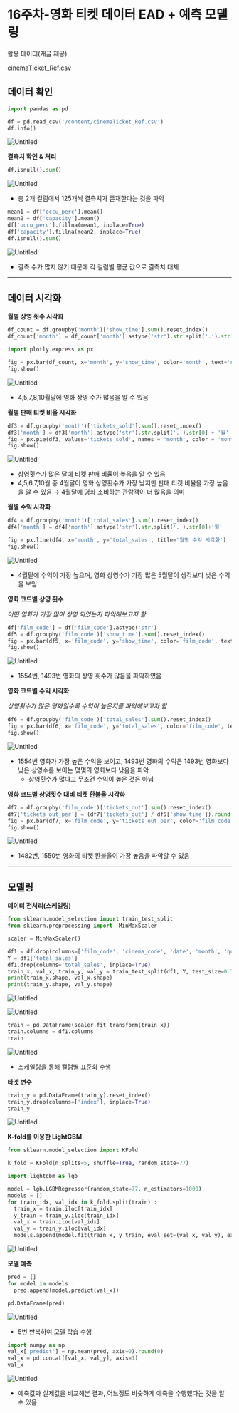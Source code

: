 # 16주차-영화 티켓 데이터 EAD + 예측 모델링

활용 데이터(캐글 제공)

[cinemaTicket_Ref.csv](https://github.com/bjh0507/Study/blob/main/%EC%95%84%EB%A7%88%EC%A1%B4%EB%8D%B0%EC%9D%B4%ED%84%B0_EDA/cinemaTicket_Ref.csv)

## **데이터 확인**

```python
import pandas as pd

df = pd.read_csv('/content/cinemaTicket_Ref.csv')
df.info()
```

![Untitled](https://github.com/bjh0507/Study/blob/main/%EC%95%84%EB%A7%88%EC%A1%B4%EB%8D%B0%EC%9D%B4%ED%84%B0_EDA/10-1.png)

**결측치 확인 & 처리**

```python
df.isnull().sum()
```

![Untitled](https://github.com/bjh0507/Study/blob/main/%EC%95%84%EB%A7%88%EC%A1%B4%EB%8D%B0%EC%9D%B4%ED%84%B0_EDA/10-2.png)

- 총 2개 컬럼에서 125개씩 결측치가 존재한다는 것을 파악

```python
mean1 = df['occu_perc'].mean()
mean2 = df['capacity'].mean()
df['occu_perc'].fillna(mean1, inplace=True)
df['capacity'].fillna(mean2, inplace=True)
df.isnull().sum()
```

![Untitled](https://github.com/bjh0507/Study/blob/main/%EC%95%84%EB%A7%88%EC%A1%B4%EB%8D%B0%EC%9D%B4%ED%84%B0_EDA/10-3.png)

- 결측 수가 많지 않기 때문에 각 컬럼별 평균 값으로 결측치 대체

---

## 데이터 시각화

**월별 상영 횟수 시각화**

```python
df_count = df.groupby('month')['show_time'].sum().reset_index()
df_count['month'] = df_count['month'].astype('str').str.split('.').str[0]

import plotly.express as px

fig = px.bar(df_count, x='month', y='show_time', color='month', text='show_time', title='월별 상영 횟수 시각화')
fig.show()
```

![Untitled](https://github.com/bjh0507/Study/blob/main/%EC%95%84%EB%A7%88%EC%A1%B4%EB%8D%B0%EC%9D%B4%ED%84%B0_EDA/10-4.png)

- 4,5,7,8,10월달에 영화 상영 수가 많음을 알 수 있음

**월별 판매 티켓 비율 시각화**

```python
df3 = df.groupby('month')['tickets_sold'].sum().reset_index()
df3['month'] = df3['month'].astype('str').str.split('.').str[0] + '월'
fig = px.pie(df3, values='tickets_sold', names = 'month', color = 'month', title='월별 판매 티켓 수 시각화')
fig.show()
```

![Untitled](https://github.com/bjh0507/Study/blob/main/%EC%95%84%EB%A7%88%EC%A1%B4%EB%8D%B0%EC%9D%B4%ED%84%B0_EDA/10-5.png)

- 상영횟수가 많은 달에 티켓 판매 비율이 높음을 알 수 있음
- 4,5,6,7,10월 중 4월달이 영화 상영횟수가 가장 낮지만 판매 티켓 비율을 가장 높음을 알 수 있음 → 4월달에 영화 소비하는 관람객이 더 많음을 의미

**월별 수익 시각화**

```python
df4 = df.groupby('month')['total_sales'].sum().reset_index()
df4['month'] = df4['month'].astype('str').str.split('.').str[0]+'월'

fig = px.line(df4, x='month', y='total_sales', title='월별 수익 시각화')
fig.show()
```

![Untitled](https://github.com/bjh0507/Study/blob/main/%EC%95%84%EB%A7%88%EC%A1%B4%EB%8D%B0%EC%9D%B4%ED%84%B0_EDA/10-6.png)

- 4월달에 수익이 가장 높으며, 영화 상영수가 가장 많은 5월달이 생각보다 낮은 수익을 보임

**영화 코드별 상영 횟수**

*어떤 영화가 가장 많이 상영 되었는지 파악해보고자 함*

```python
df['film_code'] = df['film_code'].astype('str')
df5 = df.groupby('film_code')['show_time'].sum().reset_index()
fig = px.bar(df5, x='film_code', y='show_time', color='film_code', text='show_time', title='영화 코드별 상영 횟수 시각화')
fig.show()
```

![Untitled](https://github.com/bjh0507/Study/blob/main/%EC%95%84%EB%A7%88%EC%A1%B4%EB%8D%B0%EC%9D%B4%ED%84%B0_EDA/10-7.png)

- 1554번, 1493번 영화의 상영 횟수가 많음을 파악하였음

**영화 코드별 수익 시각화**

*상영횟수가 많은 영화일수록 수익이 높은지를 파악해보고자 함*

```python
df6 = df.groupby('film_code')['total_sales'].sum().reset_index()
fig = px.bar(df6, x='film_code', y='total_sales', color='film_code', text='total_sales', title='영화 코드별 수익 시각화')
fig.show()
```

![Untitled](https://github.com/bjh0507/Study/blob/main/%EC%95%84%EB%A7%88%EC%A1%B4%EB%8D%B0%EC%9D%B4%ED%84%B0_EDA/10-8.png)

- 1554번 영화가 가장 높은 수익을 보이고, 1493번 영화의 수익은 1493번 영화보다 낮은 상영수를 보이는 몇몇의 영화보다 낮음을 파악
    - 상영횟수가 많다고 무조건 수익이 높은 것은 아님

**영화 코드별 상영횟수 대비 티켓 환불율 시각화**

```python
df7 = df.groupby('film_code')['tickets_out'].sum().reset_index()
df7['tickets_out_per'] = (df7['tickets_out'] / df5['show_time']).round(2)
fig = px.bar(df7, x='film_code', y='tickets_out_per', color='film_code', text='tickets_out_per', title='영화 코드별 상영 횟수 대비 티켓 환불 비율')
fig.show()
```

![Untitled](https://github.com/bjh0507/Study/blob/main/%EC%95%84%EB%A7%88%EC%A1%B4%EB%8D%B0%EC%9D%B4%ED%84%B0_EDA/10-9.png)

- 1482번, 1550번 영화의 티켓 환불율이 가장 높음을 파악할 수 있음

---

## 모델링

**데이터 전처리(스케일링)**

```python
from sklearn.model_selection import train_test_split
from sklearn.preprocessing import  MinMaxScaler

scaler = MinMaxScaler()

df1 = df.drop(columns=['film_code', 'cinema_code', 'date', 'month', 'quarter', 'day'])
Y = df1['total_sales']
df1.drop(columns='total_sales', inplace=True)
train_x, val_x, train_y, val_y = train_test_split(df1, Y, test_size=0.3, random_state=77)
print(train_x.shape, val_x.shape)
print(train_y.shape, val_y.shape)
```

![Untitled](https://github.com/bjh0507/Study/blob/main/%EC%95%84%EB%A7%88%EC%A1%B4%EB%8D%B0%EC%9D%B4%ED%84%B0_EDA/10-10.png)

![Untitled](https://github.com/bjh0507/Study/blob/main/%EC%95%84%EB%A7%88%EC%A1%B4%EB%8D%B0%EC%9D%B4%ED%84%B0_EDA/10-11.png)

```python
train = pd.DataFrame(scaler.fit_transform(train_x))
train.columns = df1.columns
train
```

![Untitled](https://github.com/bjh0507/Study/blob/main/%EC%95%84%EB%A7%88%EC%A1%B4%EB%8D%B0%EC%9D%B4%ED%84%B0_EDA/10-12.png)

- 스케일링을 통해 컬럼별 표준화 수행

**타겟 변수**

```python
train_y = pd.DataFrame(train_y).reset_index()
train_y.drop(columns=['index'], inplace=True)
train_y
```

![Untitled](https://github.com/bjh0507/Study/blob/main/%EC%95%84%EB%A7%88%EC%A1%B4%EB%8D%B0%EC%9D%B4%ED%84%B0_EDA/10-13.png)

**K-fold를 이용한 LightGBM**

```python
from sklearn.model_selection import KFold

k_fold = KFold(n_splits=5, shuffle=True, random_state=77)

import lightgbm as lgb

model = lgb.LGBMRegressor(random_state=77, n_estimators=1000)
models = []
for train_idx, val_idx in k_fold.split(train) : 
  train_x = train.iloc[train_idx]
  y_train = train_y.iloc[train_idx]
  val_x = train.iloc[val_idx]
  val_y = train_y.iloc[val_idx]
  models.append(model.fit(train_x, y_train, eval_set=(val_x, val_y), early_stopping_rounds=100, verbose=100))
```

![Untitled](https://github.com/bjh0507/Study/blob/main/%EC%95%84%EB%A7%88%EC%A1%B4%EB%8D%B0%EC%9D%B4%ED%84%B0_EDA/10-14.png)

**모델 예측**

```python
pred = []
for model in models :
  pred.append(model.predict(val_x))

pd.DataFrame(pred)
```

![Untitled](https://github.com/bjh0507/Study/blob/main/%EC%95%84%EB%A7%88%EC%A1%B4%EB%8D%B0%EC%9D%B4%ED%84%B0_EDA/10-15.png)

- 5번 반복하여 모델 학습 수행

```python
import numpy as np
val_x['predict'] = np.mean(pred, axis=0).round(0)
val_x = pd.concat([val_x, val_y], axis=1)
val_x
```

![Untitled](https://github.com/bjh0507/Study/blob/main/%EC%95%84%EB%A7%88%EC%A1%B4%EB%8D%B0%EC%9D%B4%ED%84%B0_EDA/10-16.png)

- 예측값과 실제값을 비교해본 결과, 어느정도 비슷하게 예측을 수행했다는 것을 알 수 있음
